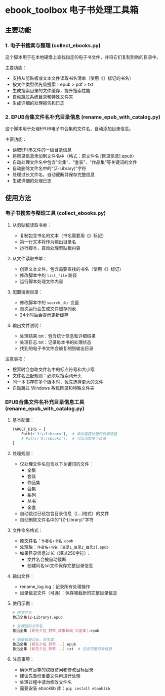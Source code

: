 # ebook_toolbox 电子书处理工具箱

## 主要功能

### 1. 电子书搜索与整理 (collect_ebooks.py)

这个脚本用于在本地硬盘上查找指定的电子书文件，并将它们复制到新的目录中。

主要功能：
- 支持从剪贴板或文本文件读取书名清单（使用《》标记的书名）
- 按文件类型优先级搜索：epub > pdf > txt
- 生成搜索目录的文件缓存，提升搜索性能
- 自动跳过系统目录和特殊文件夹
- 生成详细的处理报告和日志


### 2. EPUB合集文件名补充目录信息 (rename_epub_with_catalog.py)

这个脚本用于处理EPUB电子书合集的文件名，自动添加目录信息。

主要功能：
- 读取EPUB文件的一级目录信息
- 将目录信息添加到文件名中（格式：原文件名 [目录信息].epub）
- 自动处理文件名中包含"全集"、"套装"、"作品集"等关键词的文件
- 自动删除文件名中的"(Z-Library)"字符
- 处理过长文件名，自动截断并保存完整信息
- 生成详细的处理日志

## 使用方法

### 电子书搜索与整理工具 (collect_ebooks.py)

1. 从剪贴板读取书单：
   - 复制包含书名的文本（书名需要用《》标记）
   - 第一行文本将作为输出目录名
   - 运行脚本，自动处理剪贴板内容

2. 从文件读取书单：
   - 创建文本文件，包含需要查找的书名（使用《》标记）
   - 修改脚本中的 `list_file` 路径
   - 运行脚本处理文件内容

3. 配置搜索目录：
   - 修改脚本中的 `search_dir` 变量
   - 首次运行会生成文件缓存列表
   - 24小时后会提示更新缓存

4. 输出文件说明：
   - 处理结果.txt：包含统计信息和详细结果
   - 处理日志.txt：记录每本书的处理状态
   - 找到的电子书文件会被复制到输出目录

注意事项：
- 搜索时会忽略文件名中的标点符号和大小写
- 文件名匹配规则：必须以搜索词开头
- 同一本书存在多个版本时，优先选择更大的文件
- 自动跳过 Windows 系统目录和特殊文件夹

### EPUB合集文件名补充目录信息工具 (rename_epub_with_catalog.py)

1. 基本配置：
   ```python
   TARGET_DIRS = [
       Path(r'J:\zlibrary'),  # 添加需要处理的目录路径
       # Path(r'D:\ebooks'),  # 可以添加多个目录
   ]
   ```

2. 处理规则：
   - 仅处理文件名包含以下关键词的文件：
     - 全集
     - 套装
     - 作品集
     - 合集
     - 系列
     - 丛书
     - 全套
   - 自动跳过已经包含目录信息（[...]格式）的文件
   - 自动删除文件名中的"(Z-Library)"字符

3. 文件命名格式：
   - 原文件名：`作者名+书名.epub`
   - 处理后：`作者名+书名 [目录1_目录2_目录3].epub`
   - 如果目录信息过长（超过250字符）：
     - 文件名会被自动截断
     - 创建同名txt文件保存完整目录信息

4. 输出文件：
   - rename_log.log：记录所有处理操作
   - 目录信息文件（可选）：保存被截断的完整目录信息
   
5. 使用示例：
   ```bash
   # 原文件名
   鲁迅全集(Z-Library).epub
   
   # 处理后的文件名
   鲁迅全集 [朝花夕拾_野草_故事新编_华盖集].epub
   
   # 如果目录过长，会生成
   鲁迅全集 [朝花夕拾_野草...].epub
   鲁迅全集 [朝花夕拾_野草...].txt  # 包含完整目录信息
   ```

6. 注意事项：
   - 确保有足够的权限访问和修改目标目录
   - 建议先备份重要文件再进行处理
   - 处理过程中请勿修改文件名
   - 需要安装 ebooklib 库：`pip install ebooklib`
